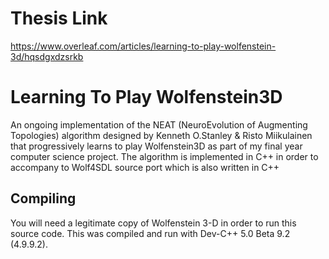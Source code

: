 # Thesis Link
https://www.overleaf.com/articles/learning-to-play-wolfenstein-3d/hqsdgxdzsrkb

# Learning To Play Wolfenstein3D

An ongoing implementation of the NEAT (NeuroEvolution of Augmenting Topologies) algorithm designed by Kenneth O.Stanley & Risto Miikulainen that progressively learns to play Wolfenstein3D as part of my final year computer science project. The algorithm is implemented in C++ in order to accompany to Wolf4SDL source port which is also written in C++

## Compiling

You will need a legitimate copy of Wolfenstein 3-D in order to run this source code. This was compiled and run with Dev-C++ 5.0 Beta 9.2 (4.9.9.2). 
